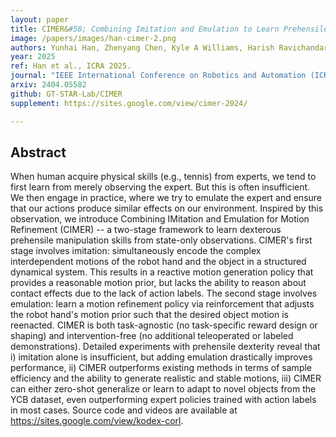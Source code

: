 ```yaml
---
layout: paper
title: CIMER&#58; Combining Imitation and Emulation to Learn Prehensile Dexterity from State-only Observations
image: /papers/images/han-cimer-2.png
authors: Yunhai Han, Zhenyang Chen, Kyle A Williams, Harish Ravichandar
year: 2025
ref: Han et al., ICRA 2025.
journal: "IEEE International Conference on Robotics and Automation (ICRA)"
arxiv: 2404.05582
github: GT-STAR-Lab/CIMER
supplement: https://sites.google.com/view/cimer-2024/

---
```


## Abstract

When human acquire physical skills (e.g., tennis) from experts, we tend to first learn from merely observing the expert. But this is often insufficient. We then engage in practice, where we try to emulate the expert and ensure that our actions produce similar effects on our environment. Inspired by this observation, we introduce Combining IMitation and Emulation for Motion Refinement (CIMER) -- a two-stage framework to learn dexterous prehensile manipulation skills from state-only observations.  CIMER's first stage involves imitation: simultaneously encode the complex interdependent motions of the robot hand and the object in a structured dynamical system. This results in a reactive motion generation policy that provides a reasonable motion prior, but lacks the ability to reason about contact effects due to the lack of action labels. The second stage involves emulation: learn a motion refinement policy via reinforcement that adjusts the robot hand's motion prior such that the desired object motion is reenacted. CIMER is both task-agnostic (no task-specific reward design or shaping) and intervention-free (no additional teleoperated or labeled demonstrations). Detailed experiments with prehensile dexterity reveal that i) imitation alone is insufficient, but adding emulation drastically improves performance, ii) CIMER outperforms existing methods in terms of sample efficiency and the ability to generate realistic and stable motions, iii) CIMER can either zero-shot generalize or learn to adapt to novel objects from the YCB dataset, even outperforming expert policies trained with action labels in most cases. Source code and videos are available at https://sites.google.com/view/kodex-corl.